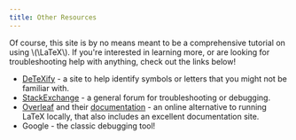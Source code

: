 ```yaml
---
title: Other Resources
---
```

Of course, this site is by no means meant to be a comprehensive tutorial on using \\(\LaTeX\\).
If you're interested in learning more, or are looking for troubleshooting help with anything, check out the links below!
- [DeTeXify](https://detexify.kirelabs.org/) - a site to help identify symbols or letters that you might not be familiar with.
- [StackExchange](https://tex.stackexchange.com/) - a general forum for troubleshooting or debugging.
- [Overleaf](https://www.overleaf.com/) and their [documentation](https://www.overleaf.com/learn/latex/Tutorials) - an online alternative to running LaTeX locally, that also includes an excellent documentation site.
- Google - the classic debugging tool!

